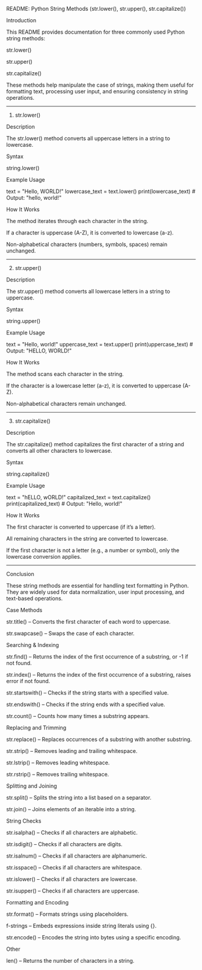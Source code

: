 README: Python String Methods (str.lower(), str.upper(), str.capitalize())

Introduction

This README provides documentation for three commonly used Python string methods:

str.lower()

str.upper()

str.capitalize()


These methods help manipulate the case of strings, making them useful for formatting text, processing user input, and ensuring consistency in string operations.


---

1. str.lower()

Description

The str.lower() method converts all uppercase letters in a string to lowercase.

Syntax

string.lower()

Example Usage

text = "Hello, WORLD!"
lowercase_text = text.lower()
print(lowercase_text)  # Output: "hello, world!"

How It Works

The method iterates through each character in the string.

If a character is uppercase (A-Z), it is converted to lowercase (a-z).

Non-alphabetical characters (numbers, symbols, spaces) remain unchanged.



---

2. str.upper()

Description

The str.upper() method converts all lowercase letters in a string to uppercase.

Syntax

string.upper()

Example Usage

text = "Hello, world!"
uppercase_text = text.upper()
print(uppercase_text)  # Output: "HELLO, WORLD!"

How It Works

The method scans each character in the string.

If the character is a lowercase letter (a-z), it is converted to uppercase (A-Z).

Non-alphabetical characters remain unchanged.



---

3. str.capitalize()

Description

The str.capitalize() method capitalizes the first character of a string and converts all other characters to lowercase.

Syntax

string.capitalize()

Example Usage

text = "hELLO, wORLD!"
capitalized_text = text.capitalize()
print(capitalized_text)  # Output: "Hello, world!"

How It Works

The first character is converted to uppercase (if it’s a letter).

All remaining characters in the string are converted to lowercase.

If the first character is not a letter (e.g., a number or symbol), only the lowercase conversion applies.



---

Conclusion

These string methods are essential for handling text formatting in Python. They are widely used for data normalization, user input processing, and text-based operations.

Case Methods


str.title() – Converts the first character of each word to uppercase.

str.swapcase() – Swaps the case of each character.



Searching & Indexing

str.find() – Returns the index of the first occurrence of a substring, or -1 if not found.

str.index() – Returns the index of the first occurrence of a substring, raises error if not found.

str.startswith() – Checks if the string starts with a specified value.

str.endswith() – Checks if the string ends with a specified value.

str.count() – Counts how many times a substring appears.



Replacing and Trimming

str.replace() – Replaces occurrences of a substring with another substring.

str.strip() – Removes leading and trailing whitespace.

str.lstrip() – Removes leading whitespace.

str.rstrip() – Removes trailing whitespace.



Splitting and Joining

str.split() – Splits the string into a list based on a separator.

str.join() – Joins elements of an iterable into a string.



String Checks

str.isalpha() – Checks if all characters are alphabetic.

str.isdigit() – Checks if all characters are digits.

str.isalnum() – Checks if all characters are alphanumeric.

str.isspace() – Checks if all characters are whitespace.

str.islower() – Checks if all characters are lowercase.

str.isupper() – Checks if all characters are uppercase.



Formatting and Encoding

str.format() – Formats strings using placeholders.

f-strings – Embeds expressions inside string literals using {}.

str.encode() – Encodes the string into bytes using a specific encoding.



Other

len() – Returns the number of characters in a string.


